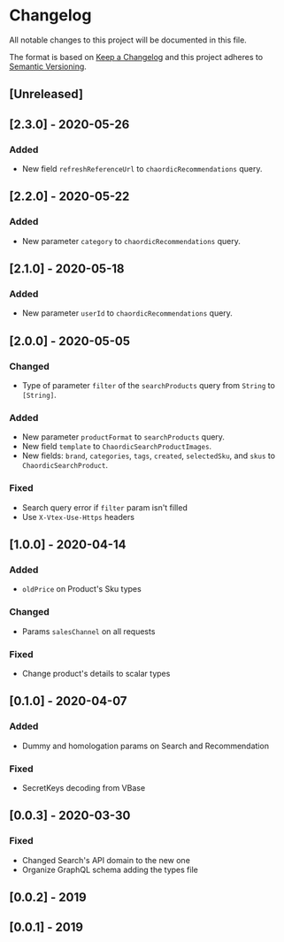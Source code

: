 # Changelog

All notable changes to this project will be documented in this file.

The format is based on [Keep a Changelog](http://keepachangelog.com/en/1.0.0/)
and this project adheres to [Semantic Versioning](http://semver.org/spec/v2.0.0.html).

## [Unreleased]

## [2.3.0] - 2020-05-26
### Added
- New field `refreshReferenceUrl` to `chaordicRecommendations` query.

## [2.2.0] - 2020-05-22
### Added
- New parameter `category` to `chaordicRecommendations` query.

## [2.1.0] - 2020-05-18
### Added
- New parameter `userId` to `chaordicRecommendations` query.

## [2.0.0] - 2020-05-05
### Changed
- Type of parameter `filter` of the `searchProducts` query from `String` to `[String]`.

### Added
- New parameter `productFormat` to `searchProducts` query.
- New field `template` to `ChaordicSearchProductImages`.
- New fields: `brand`, `categories`, `tags`, `created`, `selectedSku`, and `skus` to `ChaordicSearchProduct`.

### Fixed
- Search query error if `filter` param isn't filled
- Use `X-Vtex-Use-Https` headers

## [1.0.0] - 2020-04-14
### Added
- `oldPrice` on Product's Sku types
### Changed
- Params `salesChannel` on all requests
### Fixed
- Change product's details to scalar types

## [0.1.0] - 2020-04-07
### Added
- Dummy and homologation params on Search and Recommendation
### Fixed
- SecretKeys decoding from VBase

## [0.0.3] - 2020-03-30
### Fixed
- Changed Search's API domain to the new one 
- Organize GraphQL schema adding the types file

## [0.0.2] - 2019

## [0.0.1] - 2019
